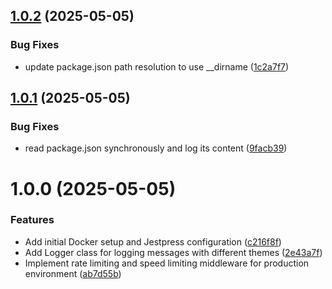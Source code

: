 ## [1.0.2](https://github.com/satilpereira/jestpress/compare/v1.0.1...v1.0.2) (2025-05-05)


### Bug Fixes

* update package.json path resolution to use __dirname ([1c2a7f7](https://github.com/satilpereira/jestpress/commit/1c2a7f7806e7d195e12b0614c381650c9ac65842))

## [1.0.1](https://github.com/satilpereira/jestpress/compare/v1.0.0...v1.0.1) (2025-05-05)


### Bug Fixes

* read package.json synchronously and log its content ([9facb39](https://github.com/satilpereira/jestpress/commit/9facb39387cb8ad0c8f94922793e2ff9ff77bf26))

# 1.0.0 (2025-05-05)


### Features

* Add initial Docker setup and Jestpress configuration ([c216f8f](https://github.com/satilpereira/jestpress/commit/c216f8fe03f956e4620bf1411bc48361fa1eb676))
* Add Logger class for logging messages with different themes ([2e43a7f](https://github.com/satilpereira/jestpress/commit/2e43a7fa20bcd60f494cdac01b86e462c27eedee))
* Implement rate limiting and speed limiting middleware for production environment ([ab7d55b](https://github.com/satilpereira/jestpress/commit/ab7d55b4c15acf5b653af31ac54509af2b07ba68))
